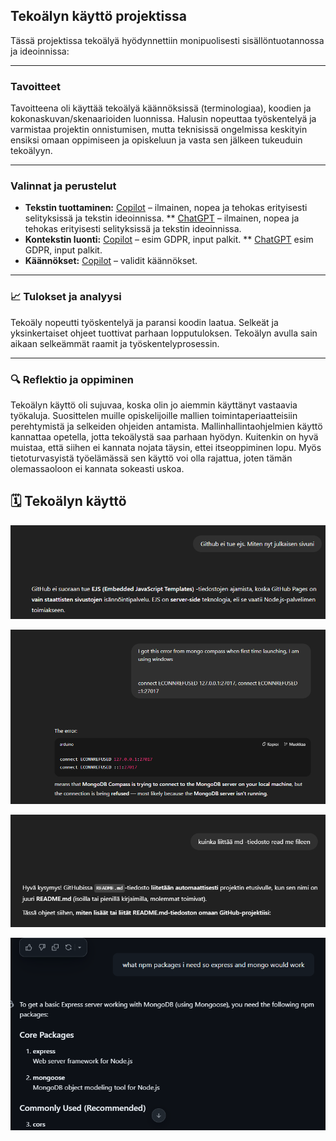 ## Tekoälyn käyttö projektissa

Tässä projektissa tekoälyä hyödynnettiin monipuolisesti sisällöntuotannossa ja ideoinnissa:

---

### Tavoitteet

Tavoitteena oli käyttää tekoälyä käännöksissä (terminologiaa), koodien ja kokonaskuvan/skenaarioiden luonnissa. Halusin nopeuttaa työskentelyä ja varmistaa projektin onnistumisen, mutta teknisissä ongelmissa keskityin ensiksi omaan oppimiseen ja opiskeluun ja vasta sen jälkeen tukeuduin tekoälyyn.

---

###  Valinnat ja perustelut

- **Tekstin tuottaminen:** [Copilot](https://copilot.microsoft.com)  – ilmainen, nopea ja tehokas erityisesti selityksissä ja tekstin ideoinnissa.
                        ** [ChatGPT](https://chatgpt.com) – ilmainen, nopea ja tehokas erityisesti selityksissä ja tekstin ideoinnissa.
- **Kontekstin luonti:** [Copilot](https://copilot.microsoft.com) – esim GDPR, input palkit.
                      ** [ChatGPT](https://chatgpt.com) esim GDPR, input palkit.
- **Käännökset:** [Copilot](https://copilot.microsoft.com) – validit käännökset.

---

### 📈 Tulokset ja analyysi

Tekoäly nopeutti työskentelyä ja paransi koodin laatua. Selkeät ja yksinkertaiset ohjeet tuottivat parhaan lopputuloksen. Tekoälyn avulla sain aikaan selkeämmät raamit ja työskentelyprosessin.

---

### 🔍 Reflektio ja oppiminen

Tekoälyn käyttö oli sujuvaa, koska olin jo aiemmin käyttänyt vastaavia työkaluja. Suosittelen muille opiskelijoille mallien toimintaperiaatteisiin perehtymistä ja selkeiden ohjeiden antamista. Mallinhallintaohjelmien käyttö kannattaa opetella, jotta tekoälystä saa parhaan hyödyn. Kuitenkin on hyvä muistaa, että siihen ei kannata nojata täysin, ettei itseoppiminen lopu. Myös tietoturvasyistä työelämässä sen käyttö voi olla rajattua, joten tämän olemassaoloon ei kannata sokeasti uskoa.

## 🗓 Tekoälyn käyttö 

![AI](../kuvat/ai.PNG)

![AI](../kuvat/ai1.PNG)

![AI](../kuvat/ai2.PNG)

![AI](../kuvat/ai3.PNG)